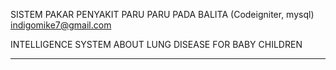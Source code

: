 SISTEM PAKAR PENYAKIT PARU PARU PADA BALITA (Codeigniter, mysql)
indigomike7@gmail.com

INTELLIGENCE SYSTEM ABOUT LUNG DISEASE FOR BABY CHILDREN

--------------------------------------------------------
